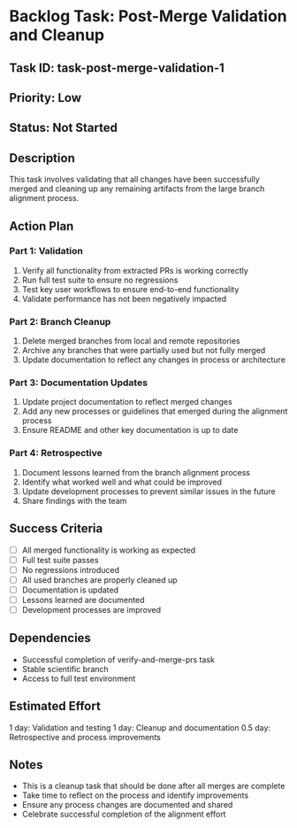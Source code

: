 # Backlog Task: Post-Merge Validation and Cleanup

## Task ID: task-post-merge-validation-1

## Priority: Low

## Status: Not Started

## Description
This task involves validating that all changes have been successfully merged and cleaning up any remaining artifacts from the large branch alignment process.

## Action Plan

### Part 1: Validation
1. Verify all functionality from extracted PRs is working correctly
2. Run full test suite to ensure no regressions
3. Test key user workflows to ensure end-to-end functionality
4. Validate performance has not been negatively impacted

### Part 2: Branch Cleanup
1. Delete merged branches from local and remote repositories
2. Archive any branches that were partially used but not fully merged
3. Update documentation to reflect any changes in process or architecture

### Part 3: Documentation Updates
1. Update project documentation to reflect merged changes
2. Add any new processes or guidelines that emerged during the alignment process
3. Ensure README and other key documentation is up to date

### Part 4: Retrospective
1. Document lessons learned from the branch alignment process
2. Identify what worked well and what could be improved
3. Update development processes to prevent similar issues in the future
4. Share findings with the team

## Success Criteria
- [ ] All merged functionality is working as expected
- [ ] Full test suite passes
- [ ] No regressions introduced
- [ ] All used branches are properly cleaned up
- [ ] Documentation is updated
- [ ] Lessons learned are documented
- [ ] Development processes are improved

## Dependencies
- Successful completion of verify-and-merge-prs task
- Stable scientific branch
- Access to full test environment

## Estimated Effort
1 day: Validation and testing
1 day: Cleanup and documentation
0.5 day: Retrospective and process improvements

## Notes
- This is a cleanup task that should be done after all merges are complete
- Take time to reflect on the process and identify improvements
- Ensure any process changes are documented and shared
- Celebrate successful completion of the alignment effort